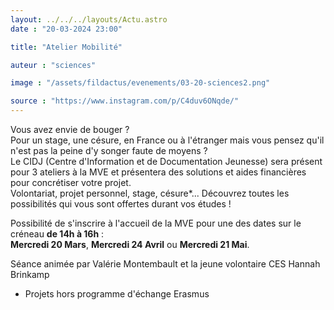 ```yaml
---
layout: ../../../layouts/Actu.astro
date : "20-03-2024 23:00"

title: "Atelier Mobilité"

auteur : "sciences"

image : "/assets/fildactus/evenements/03-20-sciences2.png"

source : "https://www.instagram.com/p/C4duv6ONqde/"
---
```


Vous avez envie de bouger ?  
Pour un stage, une césure, en France ou à l'étranger mais vous pensez qu'il n'est pas la peine d'y songer faute de moyens ?  
Le CIDJ (Centre d'Information et de Documentation Jeunesse) sera présent pour 3 ateliers à la MVE et présentera des solutions et aides financières pour concrétiser votre projet.  
Volontariat, projet personnel, stage, césure*... Découvrez toutes les possibilités qui vous sont offertes durant vos études !

Possibilité de s'inscrire à l'accueil de la MVE pour une des dates sur le créneau __de 14h à 16h__ :  
__Mercredi 20 Mars__, __Mercredi 24 Avril__ ou __Mercredi 21 Mai__.

Séance animée par Valérie Montembault et la jeune volontaire CES Hannah Brinkamp

* Projets hors programme d'échange Erasmus